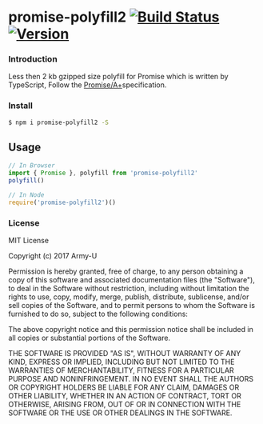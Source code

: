 # promise-polyfill2 [![Build Status](https://img.shields.io/circleci/project/github/Army-U/promise-polyfill2.svg?style=flat-square)](https://circleci.com/gh/Army-U/promise-polyfill2) [![Version](https://img.shields.io/npm/v/promise-polyfill2.svg?style=flat-square)](https://www.npmjs.com/package/promise-polyfill2)

### Introduction

Less then 2 kb gzipped size polyfill for Promise which is written by TypeScript, Follow the [Promise/A+](https://github.com/promises-aplus/promises-spec)specification.

### Install

```bash
$ npm i promise-polyfill2 -S
```

## Usage

```js
// In Browser
import { Promise }, polyfill from 'promise-polyfill2'
polyfill()

// In Node
require('promise-polyfill2')()
```

### License

MIT License

Copyright (c) 2017 Army-U

Permission is hereby granted, free of charge, to any person obtaining a copy
of this software and associated documentation files (the "Software"), to deal
in the Software without restriction, including without limitation the rights
to use, copy, modify, merge, publish, distribute, sublicense, and/or sell
copies of the Software, and to permit persons to whom the Software is
furnished to do so, subject to the following conditions:

The above copyright notice and this permission notice shall be included in all
copies or substantial portions of the Software.

THE SOFTWARE IS PROVIDED "AS IS", WITHOUT WARRANTY OF ANY KIND, EXPRESS OR
IMPLIED, INCLUDING BUT NOT LIMITED TO THE WARRANTIES OF MERCHANTABILITY,
FITNESS FOR A PARTICULAR PURPOSE AND NONINFRINGEMENT. IN NO EVENT SHALL THE
AUTHORS OR COPYRIGHT HOLDERS BE LIABLE FOR ANY CLAIM, DAMAGES OR OTHER
LIABILITY, WHETHER IN AN ACTION OF CONTRACT, TORT OR OTHERWISE, ARISING FROM,
OUT OF OR IN CONNECTION WITH THE SOFTWARE OR THE USE OR OTHER DEALINGS IN THE
SOFTWARE.